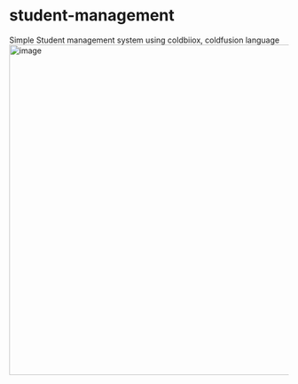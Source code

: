 # student-management
Simple Student management system using coldbiiox, coldfusion language
<img width="1363" height="596" alt="image" src="https://github.com/user-attachments/assets/6f36e538-05e1-4e7d-a2c1-ace05d02eb69" />

